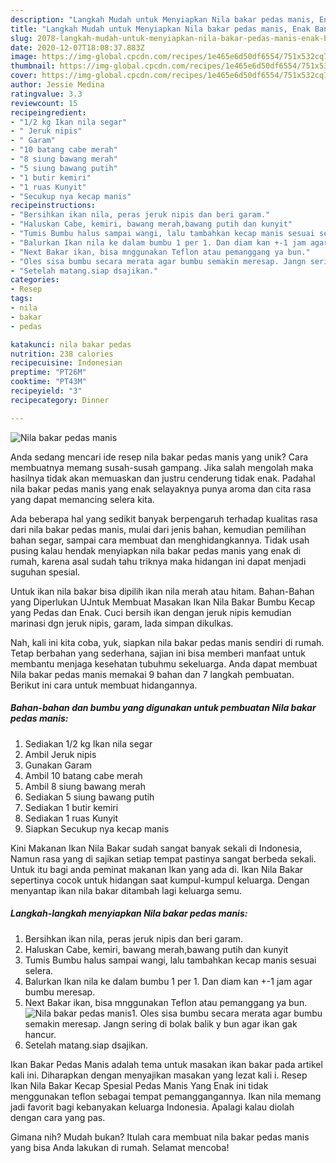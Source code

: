 ```yaml
---
description: "Langkah Mudah untuk Menyiapkan Nila bakar pedas manis, Enak Banget"
title: "Langkah Mudah untuk Menyiapkan Nila bakar pedas manis, Enak Banget"
slug: 2078-langkah-mudah-untuk-menyiapkan-nila-bakar-pedas-manis-enak-banget
date: 2020-12-07T18:08:37.883Z
image: https://img-global.cpcdn.com/recipes/1e465e6d50df6554/751x532cq70/nila-bakar-pedas-manis-foto-resep-utama.jpg
thumbnail: https://img-global.cpcdn.com/recipes/1e465e6d50df6554/751x532cq70/nila-bakar-pedas-manis-foto-resep-utama.jpg
cover: https://img-global.cpcdn.com/recipes/1e465e6d50df6554/751x532cq70/nila-bakar-pedas-manis-foto-resep-utama.jpg
author: Jessie Medina
ratingvalue: 3.3
reviewcount: 15
recipeingredient:
- "1/2 kg Ikan nila segar"
- " Jeruk nipis"
- " Garam"
- "10 batang cabe merah"
- "8 siung bawang merah"
- "5 siung bawang putih"
- "1 butir kemiri"
- "1 ruas Kunyit"
- "Secukup nya kecap manis"
recipeinstructions:
- "Bersihkan ikan nila, peras jeruk nipis dan beri garam."
- "Haluskan Cabe, kemiri, bawang merah,bawang putih dan kunyit"
- "Tumis Bumbu halus sampai wangi, lalu tambahkan kecap manis sesuai selera."
- "Balurkan Ikan nila ke dalam bumbu 1 per 1. Dan diam kan +-1 jam agar bumbu meresap."
- "Next Bakar ikan, bisa mnggunakan Teflon atau pemanggang ya bun."
- "Oles sisa bumbu secara merata agar bumbu semakin meresap. Jangn sering di bolak balik y bun agar ikan gak hancur."
- "Setelah matang.siap dsajikan."
categories:
- Resep
tags:
- nila
- bakar
- pedas

katakunci: nila bakar pedas 
nutrition: 238 calories
recipecuisine: Indonesian
preptime: "PT26M"
cooktime: "PT43M"
recipeyield: "3"
recipecategory: Dinner

---
```



![Nila bakar pedas manis](https://img-global.cpcdn.com/recipes/1e465e6d50df6554/751x532cq70/nila-bakar-pedas-manis-foto-resep-utama.jpg)

Anda sedang mencari ide resep nila bakar pedas manis yang unik? Cara membuatnya memang susah-susah gampang. Jika salah mengolah maka hasilnya tidak akan memuaskan dan justru cenderung tidak enak. Padahal nila bakar pedas manis yang enak selayaknya punya aroma dan cita rasa yang dapat memancing selera kita.

Ada beberapa hal yang sedikit banyak berpengaruh terhadap kualitas rasa dari nila bakar pedas manis, mulai dari jenis bahan, kemudian pemilihan bahan segar, sampai cara membuat dan menghidangkannya. Tidak usah pusing kalau hendak menyiapkan nila bakar pedas manis yang enak di rumah, karena asal sudah tahu triknya maka hidangan ini dapat menjadi suguhan spesial.

Untuk ikan nila bakar bisa dipilih ikan nila merah atau hitam. Bahan-Bahan yang Diperlukan UJntuk Membuat Masakan Ikan Nila Bakar Bumbu Kecap yang Pedas dan Enak. Cuci bersih ikan dengan jeruk nipis kemudian marinasi dgn jeruk nipis, garam, lada simpan dikulkas.


Nah, kali ini kita coba, yuk, siapkan nila bakar pedas manis sendiri di rumah. Tetap berbahan yang sederhana, sajian ini bisa memberi manfaat untuk membantu menjaga kesehatan tubuhmu sekeluarga. Anda dapat membuat Nila bakar pedas manis memakai 9 bahan dan 7 langkah pembuatan. Berikut ini cara untuk membuat hidangannya.

<!--inarticleads1-->

##### Bahan-bahan dan bumbu yang digunakan untuk pembuatan Nila bakar pedas manis:

1. Sediakan 1/2 kg Ikan nila segar
1. Ambil  Jeruk nipis
1. Gunakan  Garam
1. Ambil 10 batang cabe merah
1. Ambil 8 siung bawang merah
1. Sediakan 5 siung bawang putih
1. Sediakan 1 butir kemiri
1. Sediakan 1 ruas Kunyit
1. Siapkan Secukup nya kecap manis


Kini Makanan Ikan Nila Bakar sudah sangat banyak sekali di Indonesia, Namun rasa yang di sajikan setiap tempat pastinya sangat berbeda sekali. Untuk itu bagi anda peminat makanan Ikan yang ada di. Ikan Nila Bakar sepertinya cocok untuk hidangan saat kumpul-kumpul keluarga. Dengan menyantap ikan nila bakar ditambah lagi keluarga semu. 

<!--inarticleads2-->

##### Langkah-langkah menyiapkan Nila bakar pedas manis:

1. Bersihkan ikan nila, peras jeruk nipis dan beri garam.
1. Haluskan Cabe, kemiri, bawang merah,bawang putih dan kunyit
1. Tumis Bumbu halus sampai wangi, lalu tambahkan kecap manis sesuai selera.
1. Balurkan Ikan nila ke dalam bumbu 1 per 1. Dan diam kan +-1 jam agar bumbu meresap.
1. Next Bakar ikan, bisa mnggunakan Teflon atau pemanggang ya bun.
<img src="//assets-global.cpcdn.com/assets/icons/button_play-2c75c40dde080a61004c1f40b05d8f140eaff45d7e9e6481dc71c63d2e7c4909.png" alt="Nila bakar pedas manis">1. Oles sisa bumbu secara merata agar bumbu semakin meresap. Jangn sering di bolak balik y bun agar ikan gak hancur.
1. Setelah matang.siap dsajikan.


Ikan Bakar Pedas Manis adalah tema untuk masakan ikan bakar pada artikel kali ini. Diharapkan dengan menyajikan masakan yang lezat kali i. Resep Ikan Nila Bakar Kecap Spesial Pedas Manis Yang Enak ini tidak menggunakan teflon sebagai tempat pemanggangannya. Ikan nila memang jadi favorit bagi kebanyakan keluarga Indonesia. Apalagi kalau diolah dengan cara yang pas. 

Gimana nih? Mudah bukan? Itulah cara membuat nila bakar pedas manis yang bisa Anda lakukan di rumah. Selamat mencoba!
